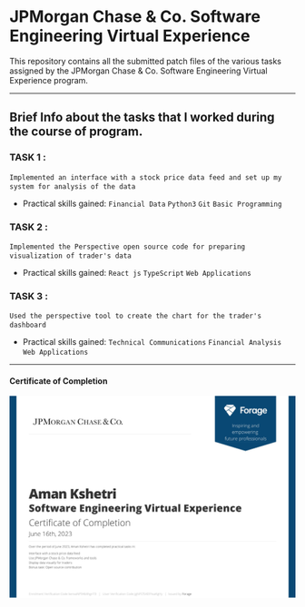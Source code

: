 # JPMorgan Chase & Co. Software Engineering Virtual Experience
This repository contains all the submitted patch files of the various tasks assigned by the JPMorgan Chase & Co. Software Engineering Virtual Experience program.

---
## Brief Info about the tasks that I worked during the course of program.
### TASK 1 :
    Implemented an interface with a stock price data feed and set up my system for analysis of the data
- Practical skills gained: `Financial Data` `Python3` `Git` `Basic Programming`

### TASK 2 :
    Implemented the Perspective open source code for preparing visualization of trader's data
- Practical skills gained: `React js` `TypeScript` `Web Applications`

### TASK 3 :
    Used the perspective tool to create the chart for the trader's dashboard
- Practical skills gained: `Technical Communications` `Financial Analysis` `Web Applications`
---
#### Certificate of Completion
![Cert](./Aman_Kshetri_JP_Morgan_SWE.jpg)
